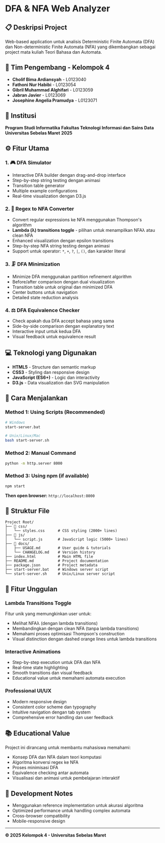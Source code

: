 # DFA & NFA Web Analyzer

## 📋 Deskripsi Project
Web-based application untuk analisis Deterministic Finite Automata (DFA) dan Non-deterministic Finite Automata (NFA) yang dikembangkan sebagai project mata kuliah Teori Bahasa dan Automata.

## 👥 Tim Pengembang - Kelompok 4
- **Cholif Bima Ardiansyah** - L0123040
- **Fathoni Nur Habibi** - L0123054
- **Gibril Muhammad Alghifari** - L0123059
- **Jabran Javier** - L0123069
- **Josephine Angelia Pramudya** - L0123071

## 🏫 Institusi
**Program Studi Informatika**
**Fakultas Teknologi Informasi dan Sains Data**
**Universitas Sebelas Maret**
**2025**

## ⚙️ Fitur Utama

### 1. 🎮 DFA Simulator
- Interactive DFA builder dengan drag-and-drop interface
- Step-by-step string testing dengan animasi
- Transition table generator
- Multiple example configurations
- Real-time visualization dengan D3.js

### 2. 🔄 Regex to NFA Converter
- Convert regular expressions ke NFA menggunakan Thompson's algorithm
- **Lambda (λ) transitions toggle** - pilihan untuk menampilkan NFAλ atau clean NFA
- Enhanced visualization dengan epsilon transitions
- Step-by-step NFA string testing dengan animasi
- Support untuk operator: `*`, `+`, `?`, `|`, `()`, dan karakter literal

### 3. 🗜️ DFA Minimization
- Minimize DFA menggunakan partition refinement algorithm
- Before/after comparison dengan dual visualization
- Transition table untuk original dan minimized DFA
- Center buttons untuk navigation
- Detailed state reduction analysis

### 4. ⚖️ DFA Equivalence Checker
- Check apakah dua DFA accept bahasa yang sama
- Side-by-side comparison dengan explanatory text
- Interactive input untuk kedua DFA
- Visual feedback untuk equivalence result

## 💻 Teknologi yang Digunakan
- **HTML5** - Structure dan semantic markup
- **CSS3** - Styling dan responsive design
- **JavaScript (ES6+)** - Logic dan interactivity
- **D3.js** - Data visualization dan SVG manipulation

## 🚀 Cara Menjalankan

### Method 1: Using Scripts (Recommended)
```bash
# Windows
start-server.bat

# Unix/Linux/Mac
bash start-server.sh
```

### Method 2: Manual Command
```bash
python -m http.server 8000
```

### Method 3: Using npm (if available)
```bash
npm start
```

**Then open browser:** `http://localhost:8000`

## 📁 Struktur File
```
Project Root/
├── 📁 css/
│   └── styles.css      # CSS styling (2000+ lines)
├── 📁 js/
│   └── script.js       # JavaScript logic (5000+ lines)
├── 📁 docs/
│   ├── USAGE.md        # User guide & tutorials
│   └── CHANGELOG.md    # Version history
├── index.html          # Main HTML file
├── README.md           # Project documentation
├── package.json        # Project metadata
├── start-server.bat    # Windows server script
└── start-server.sh     # Unix/Linux server script
```

## 🎯 Fitur Unggulan

### Lambda Transitions Toggle
Fitur unik yang memungkinkan user untuk:
- Melihat NFAλ (dengan lambda transitions)
- Membandingkan dengan clean NFA (tanpa lambda transitions)
- Memahami proses optimisasi Thompson's construction
- Visual distinction dengan dashed orange lines untuk lambda transitions

### Interactive Animations
- Step-by-step execution untuk DFA dan NFA
- Real-time state highlighting
- Smooth transitions dan visual feedback
- Educational value untuk memahami automata execution

### Professional UI/UX
- Modern responsive design
- Consistent color scheme dan typography
- Intuitive navigation dengan tab system
- Comprehensive error handling dan user feedback

## 📚 Educational Value
Project ini dirancang untuk membantu mahasiswa memahami:
- Konsep DFA dan NFA dalam teori komputasi
- Algoritma konversi regex ke NFA
- Proses minimisasi DFA
- Equivalence checking antar automata
- Visualisasi dan animasi untuk pembelajaran interaktif

## 🔧 Development Notes
- Menggunakan reference implementation untuk akurasi algoritma
- Optimized performance untuk handling complex automata
- Cross-browser compatibility
- Mobile-responsive design

---
**© 2025 Kelompok 4 - Universitas Sebelas Maret**
